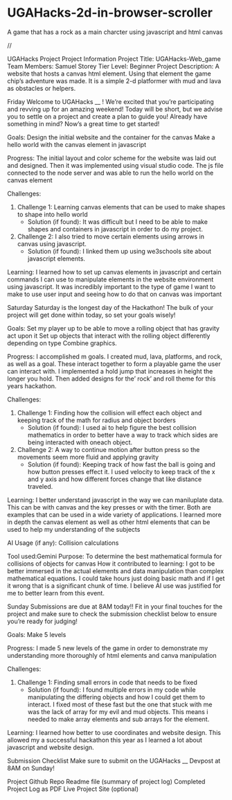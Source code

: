 # UGAHacks-2d-in-browser-scroller
A game that has a rock as a main charcter using javascript and html canvas

//

UGAHacks Project 
Project Information
Project Title: UGAHacks-Web_game
Team Members: Samuel Storey
Tier Level: Beginner
Project Description: A website that hosts a canvas html element. Using that element the game chip’s adventure was made. It is a simple 2-d platformer with mud and lava as obstacles or helpers. 






Friday 
Welcome to UGAHacks __ ! We’re excited that you’re participating and revving up for an amazing weekend! Today will be short, but we advise you to settle on a project and create a plan to guide you! Already have something in mind? Now’s a great time to get started!

Goals:
Design the initial website and the container for the canvas
Make a hello world with the canvas element in javascript

Progress:
The initial layout and color scheme for the website was laid out and designed. Then it was implemented using visual studio code. The js file connected to the node server and was able to run the hello world on the canvas element 



Challenges:
1. Challenge 1: Learning canvas elements that can be used to make shapes to shape into hello world
   - Solution (if found): It was difficult but I need to be able to make shapes and containers in javascript in order to do my project. 
2. Challenge 2: I also tried to move certain elements using arrows in canvas using javascript.
   - Solution (if found): I linked them up using we3schools site about javascript elements.


Learning:
I learned how to set up canvas elements in javascript and certain commands I can use to manipulate elements in the website environment using javascript. It was incredibly important to the type of game I want to make to use user input and seeing how to do that on canvas was important



Saturday 
Saturday is the longest day of the Hackathon! The bulk of your project will get done within today, so set your goals wisely!

Goals:
Set my player up to be able to move a rolling object that has gravity act upon it
Set up objects that interact with the rolling object differently depending on type
Combine graphics.

Progress:
I accomplished m goals. I created mud, lava, platforms, and rock, as well as a goal. These interact together to form a playable game the user can interact with. I implemented a hold jump that increases in height the longer you hold. Then added designs for the’ rock’ and roll theme for this years hackathon. 



Challenges:
1. Challenge 1: Finding how the collision will effect each object and keeping track of the math for radius and object borders
   - Solution (if found): I used ai to help figure the best collision mathematics in order to better have a way to track which sides are being interacted with oneach object. 
2. Challenge 2: A way to continue motion after button press so the movements seem more fluid and applying gravity
   - Solution (if found): Keeping track of how fast the ball is going and how button presses effect it. I used velocity to keep track of the x and y axis and how different forces change that like distance traveled.


Learning:
I better understand javascript in the way we can maniluplate data. This can be with canvas and the key presses or with the timer. Both are examples that can be used in a wide variety of applications. I learned more in depth the canvas element as well as other html elements that can be used to help my understanding of the subjects



AI Usage (if any): Collision calculations

Tool used:Gemini
Purpose: To determine the best mathematical formula for collisions of objects for canvas
How it contributed to learning: I got to be better immersed in the actual elements and data manipulation than complex mathematical equations. I could take hours just doing basic math and if I get it wrong that is a significant chunk of time. I believe AI use was justified for me to better learn from this event.







Sunday
Submissions are due at 8AM today!! Fit in your final touches for the project and make sure to check the submission checklist below to ensure you’re ready for judging!

Goals:
Make 5 levels

Progress:
I made 5 new levels of the game in order to demonstrate my understanding more thoroughly of html elements and canva manipulation



Challenges:
1. Challenge 1: Finding small errors in code that needs to be fixed
   - Solution (if found): I found multiple errors in my code while manipulating the differing objects and how I could get them to interact. I fixed most of these fast but the one that stuck with me was the lack of array for my evil and mud objects. This means i needed to make array elements and sub arrays for the element.


Learning:
I learned how better to use coordinates and website design. This allowed my a successful hackathon this year as I learned a lot about javascript and website design.





Submission Checklist
Make sure to submit on the UGAHacks __ Devpost at 8AM on Sunday!

Project Github Repo 
Readme file (summary of project log)
Completed Project Log as PDF
Live Project Site (optional)

